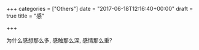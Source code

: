 +++
categories = ["Others"]
date = "2017-06-18T12:16:40+00:00"
draft = true
title = "感"

+++


为什么感想那么多, 感触那么深, 感情那么重?